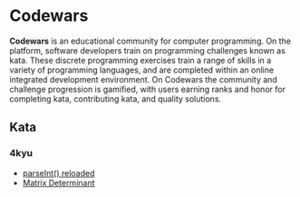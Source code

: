 # Codewars
**Codewars** is an educational community for computer programming. On the platform, software developers train on programming challenges known as kata. These discrete programming exercises train a range of skills in a variety of programming languages, and are completed within an online integrated development environment. On Codewars the community and challenge progression is gamified, with users earning ranks and honor for completing kata, contributing kata, and quality solutions.
## Kata
### 4kyu
+ [parseInt() reloaded](https://www.codewars.com/kata/525c7c5ab6aecef16e0001a5)
+ [Matrix Determinant](https://www.codewars.com/kata/52a382ee44408cea2500074c)

